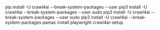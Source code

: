 pip install -U crawl4ai --break-system-packages --user
pip3 install -U crawl4ai --break-system-packages --user
sudo pip3 install -U crawl4ai --break-system-packages --user
sudo pip3 install -U crawl4ai --break-system-packages
pamac install playwright
crawl4ai-setup
